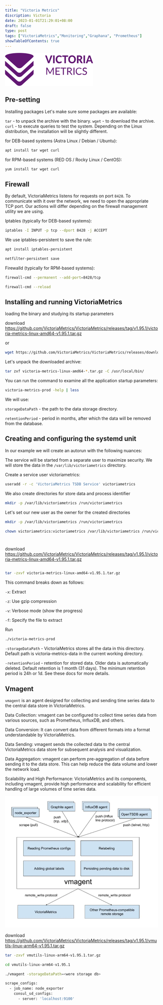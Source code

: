 ```yaml
---
title: "Victoria Metrics"
discription: Victoria 
date: 2023-01-01T21:29:01+08:00 
draft: false
type: post
tags: ["VictoriaMetrics","Monitoring","Graphana", "Prometheus"]
showTableOfContents: true
--- 
```


![victoria1](images/victoria1.svg)


## Pre-setting

Installing packages
Let's make sure some packages are available:

`tar` - to unpack the archive with the binary.
`wget` - to download the archive.
`curl` - to execute queries to test the system.
Depending on the Linux distribution, the installation will be slightly different.

for DEB-based systems (Astra Linux / Debian / Ubuntu):
```bash
apt install tar wget curl
```
for RPM-based systems (RED OS / Rocky Linux / CentOS):
```bash
yum install tar wget curl
```

## Firewall
By default, VictoriaMetrics listens for requests on port `8428`. To communicate with it over the network, we need to open the appropriate TCP port. Our actions will differ depending on the firewall management utility we are using.


Iptables (typically for DEB-based systems):

```bash
iptables -I INPUT -p tcp --dport 8428 -j ACCEPT
```
We use iptables-persistent to save the rule:
```bash
apt install iptables-persistent
```
```bash
netfilter-persistent save
```

Firewalld (typically for RPM-based systems):
```bash
firewall-cmd --permanent --add-port=8428/tcp
```
```bash
firewall-cmd --reload
```

## Installing and running VictoriaMetrics

loading the binary and studying its startup parameters

download https://github.com/VictoriaMetrics/VictoriaMetrics/releases/tag/v1.95.1/victoria-metrics-linux-amd64-v1.95.1.tar.gz

or
```bash
wget https://github.com/VictoriaMetrics/VictoriaMetrics/releases/download/v1.95.1/victoria-metrics-linux-amd64-v1.95.1.tar.gz
```
Let's unpack the downloaded archive:
```bash
tar zxf victoria-metrics-linux-amd64-*.tar.gz -C /usr/local/bin/
```
You can run the command to examine all the application startup parameters:
```bash
victoria-metrics-prod -help | less
```
We will use:

`storageDataPath` - the path to the data storage directory.

`retentionPeriod` - period in months, after which the data will be removed from the database.

## Creating and configuring the systemd unit

In our example we will create an autorun with the following nuances:

The service will be started from a separate user to maximize security.
We will store the data in the `/var/lib/victoriametrics` directory.

Create a service user victoriametrics:
```bash
useradd -r -c 'VictoriaMetrics TSDB Service' victoriametrics
```
We also create directories for store data and process identifier
```bash
mkdir -p /var/lib/victoriametrics /run/victoriametrics
```
Let's set our new user as the owner for the created directories
```bash
mkdir -p /var/lib/victoriametrics /run/victoriametrics
```
```bash
chown victoriametrics:victoriametrics /var/lib/victoriametrics /run/victoriametrics
```
```bash
```
```bash
```
 download https://github.com/VictoriaMetrics/VictoriaMetrics/releases/tag/v1.95.1/victoria-metrics-linux-amd64-v1.95.1.tar.gz



```bash
```
























```bash
tar -zxvf victoria-metrics-linux-amd64-v1.95.1.tar.gz
```
This command breaks down as follows:

`-x`: Extract

`-z`: Use gzip compression

`-v`: Verbose mode (show the progress)

`-f`: Specify the file to extract

Run

```bash
./victoria-metrics-prod
```

`-storageDataPath` - VictoriaMetrics stores all the data in this directory. Default path is victoria-metrics-data in the current working directory.

`-retentionPeriod` - retention for stored data. Older data is automatically deleted. Default retention is 1 month (31 days). The minimum retention period is 24h or 1d. See these docs for more details.



## Vmagent


`vmagent` is an agent designed for collecting and sending time series data to the central data store in VictoriaMetrics.

Data Collection: vmagent can be configured to collect time series data from various sources, such as Prometheus, InfluxDB, and others.

Data Conversion: It can convert data from different formats into a format understandable by VictoriaMetrics.

Data Sending: vmagent sends the collected data to the central VictoriaMetrics data store for subsequent analysis and visualization.

Data Aggregation: vmagent can perform pre-aggregation of data before sending it to the data store. This can help reduce the data volume and lower the network load.

Scalability and High Performance: VictoriaMetrics and its components, including vmagent, provide high performance and scalability for efficient handling of large volumes of time series data.

![victoria2](images/vmagent.webp)



download https://github.com/VictoriaMetrics/VictoriaMetrics/releases/tag/v1.95.1/vmutils-linux-arm64-v1.95.1.tar.gz

```bash
tar -zxvf vmutils-linux-arm64-v1.95.1.tar.gz
```

```bash
cd vmutils-linux-arm64-v1.95.1
```

```bash
./vmagent -storageDataPath=<were storage db>
```

```bash
scrape_configs:
  - job_name: node_exporter
    consul_sd_configs:
      - server: 'localhost:9100'
```